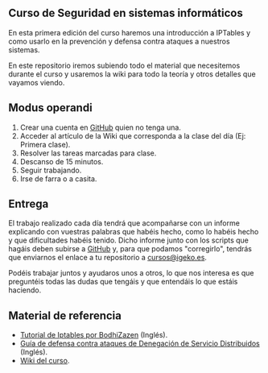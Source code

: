 ## Curso de Seguridad en sistemas informáticos

En esta primera edición del curso haremos una introducción a IPTables y como usarlo en la prevención y defensa contra ataques a nuestros sistemas.

En este repositorio iremos subiendo todo el material que necesitemos durante el curso y usaremos la wiki para todo la teoría y otros detalles que vayamos viendo.

## Modus operandi

1. Crear una cuenta en [GitHub](https://github.com/) quien no tenga una.
2. Acceder al artículo de la Wiki que corresponda a la clase del día (Ej: Primera clase).
3. Resolver las tareas marcadas para clase.
4. Descanso de 15 minutos.
5. Seguir trabajando.
6. Irse de farra o a casita.

## Entrega

El trabajo realizado cada día tendrá que acompañarse con un informe explicando con vuestras palabras que habéis hecho, como lo habéis hecho y que dificultades habéis tenido. Dicho informe junto con los scripts que hagáis deben subirse a [GitHub](https://github.com/) y, para que podamos "corregirlo", tendrás que enviarnos el enlace a tu repositorio a [cursos@igeko.es](mailto:cursos@igeko.es).

Podéis trabajar juntos y ayudaros unos a otros, lo que nos interesa es que preguntéis todas las dudas que tengáis y que entendáis lo que estáis haciendo.

## Material de referencia

- [Tutorial de Iptables por BodhiZazen](http://bodhizazen.net/Tutorials/iptables) (Inglés).
- [Guí­a de defensa contra ataques de Denegación de Servicio Distribuidos](http://www.gigenn.net/IPtables/) (Inglés).
- [Wiki del curso](https://github.com/HugoJH/Curso-de-Seguridad-2015/wiki).


